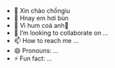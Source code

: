 - 💋 Xin chào chồngiu 
- 🥹 Hnay em hơi bùn
- 🌱 Vì hum coá anh🥹
- 💞️ I’m looking to collaborate on ...
- 📫 How to reach me ...
- 😄 Pronouns: ...
- ⚡ Fun fact: ...

<!---
Yeuchongkien/Yeuchongkien is a ✨ special ✨ repository because its `README.md` (this file) appears on your GitHub profile.
You can click the Preview link to take a look at your changes.
--->
